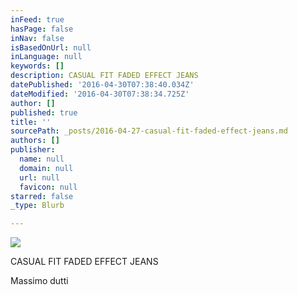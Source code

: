 ```yaml
---
inFeed: true
hasPage: false
inNav: false
isBasedOnUrl: null
inLanguage: null
keywords: []
description: CASUAL FIT FADED EFFECT JEANS
datePublished: '2016-04-30T07:38:40.034Z'
dateModified: '2016-04-30T07:38:34.725Z'
author: []
published: true
title: ''
sourcePath: _posts/2016-04-27-casual-fit-faded-effect-jeans.md
authors: []
publisher:
  name: null
  domain: null
  url: null
  favicon: null
starred: false
_type: Blurb

---
```

![](https://s3-us-west-2.amazonaws.com/the-grid-img/p/ccd8e07ec3341d785aecf8b5bf065c84ff237b77.jpg)

CASUAL FIT FADED EFFECT JEANS

Massimo dutti